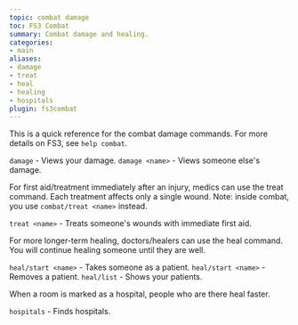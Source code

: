 ```yaml
---
topic: combat damage
toc: FS3 Combat
summary: Combat damage and healing.
categories:
- main
aliases:
- damage
- treat
- heal
- healing
- hospitals
plugin: fs3combat
---
```

This is a quick reference for the combat damage commands. For more details on FS3, see `help combat`.
 
`damage` - Views your damage. 
`damage <name>` - Views someone else's damage.

For first aid/treatment immediately after an injury, medics can use the treat command.  Each treatment affects only a single wound.  Note: inside combat, you use `combat/treat <name>` instead.

`treat <name>` - Treats someone's wounds with immediate first aid.

For more longer-term healing, doctors/healers can use the heal command.  You will continue healing someone until they are well.  

`heal/start <name>` - Takes someone as a patient.
`heal/start <name>` - Removes a patient.
`heal/list` - Shows your patients.

When a room is marked as a hospital, people who are there heal faster.

`hospitals` - Finds hospitals.